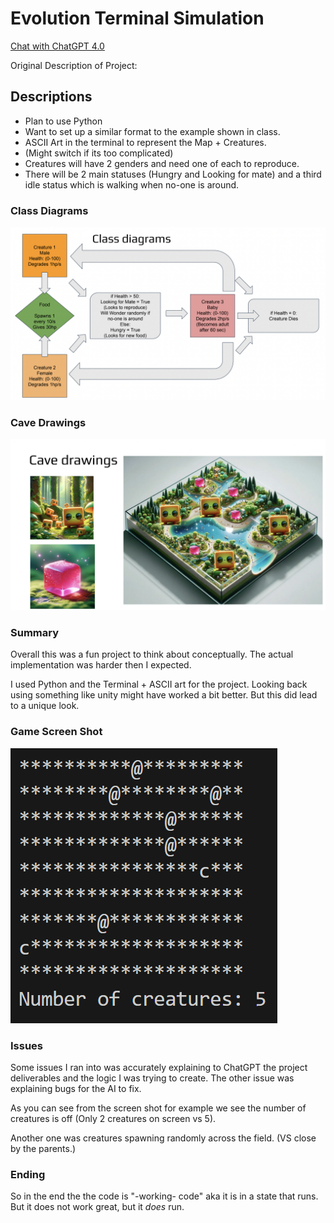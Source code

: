 # Evolution Terminal Simulation

[Chat with ChatGPT 4.0](https://chat.openai.com/share/eef45ead-8d48-4644-a29b-a3eb02ec815d)

Original Description of Project:

## Descriptions

- Plan to use Python
- Want to set up a similar format to the example shown in class.
- ASCII Art in the terminal to represent the Map + Creatures.
- (Might switch if its too complicated)
- Creatures will have 2 genders and need one of each to reproduce.
- There will be 2 main statuses (Hungry and Looking for mate)
and a third idle status which is walking when no-one is around.

### Class Diagrams

![alt text](Class_Diagrams.png)

### Cave Drawings

![alt text](Cave_Drawings.png)

### Summary

Overall this was a fun project to think about conceptually. The actual implementation was harder then I expected.

I used Python and the Terminal + ASCII art for the project. Looking back using something like unity might have worked a bit better. But this did lead to a unique look.

### Game Screen Shot

![alt text](Game_ScreenShot.png)

### Issues

Some issues I ran into was accurately explaining to ChatGPT the project deliverables and the logic I was trying to create. The other issue was explaining bugs for the AI to fix.

As you can see from the screen shot for example we see the number of creatures is off (Only 2 creatures on screen vs 5).

Another one was creatures spawning randomly across the field. (VS close by the parents.)

### Ending

So in the end the the code is "-working- code" aka it is in a state that runs. But it does not work great, but it *does* run.